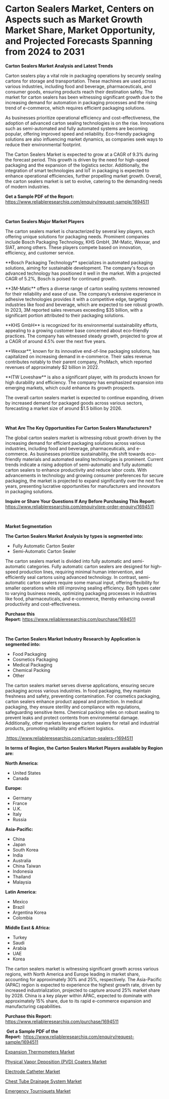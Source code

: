 <p><h1>Carton Sealers Market, Centers on Aspects such as Market Growth Market Share, Market Opportunity, and Projected Forecasts Spanning from 2024 to 2031</h1></p><p><strong>Carton Sealers Market Analysis and Latest Trends</strong></p>
<p><p>Carton sealers play a vital role in packaging operations by securely sealing cartons for storage and transportation. These machines are used across various industries, including food and beverage, pharmaceuticals, and consumer goods, ensuring products reach their destination safely. The market for carton sealers has been witnessing significant growth due to the increasing demand for automation in packaging processes and the rising trend of e-commerce, which requires efficient packaging solutions.</p><p>As businesses prioritize operational efficiency and cost-effectiveness, the adoption of advanced carton sealing technologies is on the rise. Innovations such as semi-automated and fully automated systems are becoming popular, offering improved speed and reliability. Eco-friendly packaging solutions are also influencing market dynamics, as companies seek ways to reduce their environmental footprint.</p><p>The Carton Sealers Market is expected to grow at a CAGR of 9.3% during the forecast period. This growth is driven by the need for high-speed packaging and the expansion of the logistics sector. Additionally, the integration of smart technologies and IoT in packaging is expected to enhance operational efficiencies, further propelling market growth. Overall, the carton sealers market is set to evolve, catering to the demanding needs of modern industries.</p></p>
<p><strong>Get a Sample PDF of the Report:&nbsp;</strong> <a href="https://www.reliableresearchiq.com/enquiry/request-sample/1694511?utm_campaign=1094&utm_medium=2&utm_source=Github&utm_content=ia&utm_term=05112024&utm_id=carton-sealers">https://www.reliableresearchiq.com/enquiry/request-sample/1694511</a></p>
<p>&nbsp;</p>
<p><strong>Carton Sealers Major Market Players</strong></p>
<p><p>The carton sealers market is characterized by several key players, each offering unique solutions for packaging needs. Prominent companies include Bosch Packaging Technology, KHS GmbH, 3M-Matic, Wexxar, and SIAT, among others. These players compete based on innovation, efficiency, and customer service.</p><p>**Bosch Packaging Technology** specializes in automated packaging solutions, aiming for sustainable development. The company's focus on advanced technology has positioned it well in the market. With a projected CAGR of 5.2%, Bosch is poised for continued growth.</p><p>**3M-Matic** offers a diverse range of carton sealing systems renowned for their reliability and ease of use. The company’s extensive experience in adhesive technologies provides it with a competitive edge, targeting industries like food and beverage, which are expected to see robust growth. In 2023, 3M reported sales revenues exceeding $35 billion, with a significant portion attributed to their packaging solutions.</p><p>**KHS GmbH** is recognized for its environmental sustainability efforts, appealing to a growing customer base concerned about eco-friendly practices. The company has witnessed steady growth, projected to grow at a CAGR of around 4.5% over the next five years.</p><p>**Wexxar**, known for its innovative end-of-line packaging solutions, has capitalized on increasing demand in e-commerce. Their sales revenue contributes notably to their parent company, ProMach, which reported revenues of approximately $2 billion in 2022.</p><p>**ITW Loveshaw** is also a significant player, with its products known for high durability and efficiency. The company has emphasized expansion into emerging markets, which could enhance its growth prospects.</p><p>The overall carton sealers market is expected to continue expanding, driven by increased demand for packaged goods across various sectors, forecasting a market size of around $1.5 billion by 2026.</p></p>
<p>&nbsp;</p>
<p><strong>What Are The Key Opportunities For Carton Sealers Manufacturers?</strong></p>
<p><p>The global carton sealers market is witnessing robust growth driven by the increasing demand for efficient packaging solutions across various industries, including food and beverage, pharmaceuticals, and e-commerce. As businesses prioritize sustainability, the shift towards eco-friendly materials and automated sealing technologies is prominent. Current trends indicate a rising adoption of semi-automatic and fully automatic carton sealers to enhance productivity and reduce labor costs. With advancements in technology and growing consumer preferences for secure packaging, the market is projected to expand significantly over the next five years, presenting lucrative opportunities for manufacturers and innovators in packaging solutions.</p></p>
<p><strong>Inquire or Share Your Questions If Any Before Purchasing This Report:</strong> <a href="https://www.reliableresearchiq.com/enquiry/pre-order-enquiry/1694511?utm_campaign=1094&utm_medium=2&utm_source=Github&utm_content=ia&utm_term=05112024&utm_id=carton-sealers">https://www.reliableresearchiq.com/enquiry/pre-order-enquiry/1694511</a></p>
<p>&nbsp;</p>
<p><strong>Market Segmentation</strong></p>
<p><strong>The Carton Sealers Market Analysis by types is segmented into:</strong></p>
<p><ul><li>Fully Automatic Carton Sealer</li><li>Semi-Automatic Carton Sealer</li></ul></p>
<p><p>The carton sealers market is divided into fully automatic and semi-automatic categories. Fully automatic carton sealers are designed for high-speed production lines, requiring minimal human intervention, and efficiently seal cartons using advanced technology. In contrast, semi-automatic carton sealers require some manual input, offering flexibility for smaller operations while still improving sealing efficiency. Both types cater to varying business needs, optimizing packaging processes in industries like food, pharmaceuticals, and e-commerce, thereby enhancing overall productivity and cost-effectiveness.</p></p>
<p><strong>Purchase this Report:&nbsp;</strong><a href="https://www.reliableresearchiq.com/purchase/1694511?utm_campaign=1094&utm_medium=2&utm_source=Github&utm_content=ia&utm_term=05112024&utm_id=carton-sealers">https://www.reliableresearchiq.com/purchase/1694511</a></p>
<p>&nbsp;</p>
<p><strong>The Carton Sealers Market Industry Research by Application is segmented into:</strong></p>
<p><ul><li>Food Packaging</li><li>Cosmetics Packaging</li><li>Medical Packaging</li><li>Chemical Packing</li><li>Other</li></ul></p>
<p><p>The carton sealers market serves diverse applications, ensuring secure packaging across various industries. In food packaging, they maintain freshness and safety, preventing contamination. For cosmetics packaging, carton sealers enhance product appeal and protection. In medical packaging, they ensure sterility and compliance with regulations, safeguarding sensitive items. Chemical packing relies on robust sealing to prevent leaks and protect contents from environmental damage. Additionally, other markets leverage carton sealers for retail and industrial products, promoting reliability and efficient logistics.</p></p>
<p><a href="https://www.reliableresearchiq.com/carton-sealers-r1694511?utm_campaign=1094&utm_medium=2&utm_source=Github&utm_content=ia&utm_term=05112024&utm_id=carton-sealers">&nbsp;https://www.reliableresearchiq.com/carton-sealers-r1694511</a></p>
<p><strong>In terms of Region, the Carton Sealers Market Players available by Region are:</strong></p>
<p>
    <p> <strong> North America: </strong>
        <ul>
            <li>United States</li>
            <li>Canada</li>
        </ul>
        </p> 
    <p> <strong> Europe: </strong>
        <ul>
            <li>Germany</li>
            <li>France</li>
            <li>U.K.</li>
            <li>Italy</li>
            <li>Russia</li>
        </ul>
        </p> 
    <p> <strong> Asia-Pacific: </strong>
        <ul>
            <li>China</li>
            <li>Japan</li>
            <li>South Korea</li>
            <li>India</li>
            <li>Australia</li>
            <li>China Taiwan</li>
            <li>Indonesia</li>
            <li>Thailand</li>
            <li>Malaysia</li>
        </ul>
        </p> 
    <p> <strong> Latin America: </strong>
        <ul>
            <li>Mexico</li>
            <li>Brazil</li>
            <li>Argentina Korea</li>
            <li>Colombia</li>
        </ul>
        </p> 
    <p> <strong> Middle East & Africa: </strong>
        <ul>
            <li>Turkey</li>
            <li>Saudi</li>
            <li>Arabia</li>
            <li>UAE</li>
            <li>Korea</li>
        </ul>
    </p>
    </p>
<p><p>The carton sealers market is witnessing significant growth across various regions, with North America and Europe leading in market share, accounting for approximately 30% and 25%, respectively. The Asia-Pacific (APAC) region is expected to experience the highest growth rate, driven by increased industrialization, projected to capture around 25% market share by 2028. China is a key player within APAC, expected to dominate with approximately 15% share, due to its rapid e-commerce expansion and manufacturing capabilities.</p></p>
<p><strong>Purchase this Report: </strong><a href="https://www.reliableresearchiq.com/purchase/1694511?utm_campaign=1094&utm_medium=2&utm_source=Github&utm_content=ia&utm_term=05112024&utm_id=carton-sealers">https://www.reliableresearchiq.com/purchase/1694511</a></p>
<p>&nbsp;<strong>Get a Sample PDF of the Report:&nbsp;&nbsp;</strong><a href="https://www.reliableresearchiq.com/enquiry/request-sample/1694511?utm_campaign=1094&utm_medium=2&utm_source=Github&utm_content=ia&utm_term=05112024&utm_id=carton-sealers">https://www.reliableresearchiq.com/enquiry/request-sample/1694511</a></p>
<p><strong></strong></p>
<p><p><a href="https://github.com/kiara3n0pau/Market-Research-Report-List-1/blob/main/expansion-thermometers-market.md?utm_campaign=1094&utm_medium=2&utm_source=Github&utm_content=ia&utm_term=05112024&utm_id=carton-sealers">Expansion Thermometers Market</a></p><p><a href="https://github.com/rieuydbalon3b/Market-Research-Report-List-1/blob/main/physical-vapor-deposition-pvd-coaters-market.md?utm_campaign=1094&utm_medium=2&utm_source=Github&utm_content=ia&utm_term=05112024&utm_id=carton-sealers">Physical Vapor Deposition (PVD) Coaters Market</a></p><p><a href="https://issuu.com/reportprime-2/docs/electrode-catheter-market-size-2030_f58df7313cc43a?utm_campaign=1094&utm_medium=2&utm_source=Github&utm_content=ia&utm_term=05112024&utm_id=carton-sealers">Electrode Catheter Market</a></p><p><a href="https://issuu.com/reportprime-2/docs/chest-tube-drainage-system-market-s_203af8f375cb21?utm_campaign=1094&utm_medium=2&utm_source=Github&utm_content=ia&utm_term=05112024&utm_id=carton-sealers">Chest Tube Drainage System Market</a></p><p><a href="https://issuu.com/reportprime-2/docs/emergency-tourniquets-market-size-2_a382d839464747?utm_campaign=1094&utm_medium=2&utm_source=Github&utm_content=ia&utm_term=05112024&utm_id=carton-sealers">Emergency Tourniquets Market</a></p></p>